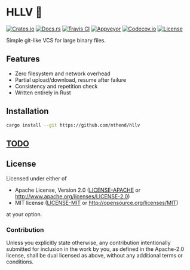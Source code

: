 # HLLV :rocket:

[![Crates.io][crates_badge]][crates]
[![Docs.rs][docs_badge]][docs]
[![Travis CI][travis_badge]][travis]
[![Appveyor][appveyor_badge]][appveyor]
[![Codecov.io][codecov_badge]][codecov]
[![License][license_badge]][license]

[crates_badge]: https://img.shields.io/crates/v/hllv.svg
[docs_badge]: https://docs.rs/hllv/badge.svg
[travis_badge]: https://api.travis-ci.org/nthend/hllv.svg
[appveyor_badge]: https://ci.appveyor.com/api/projects/status/github/nthend/hllv?branch=master&svg=true
[codecov_badge]: https://codecov.io/gh/nthend/hllv/graphs/badge.svg
[license_badge]: https://img.shields.io/crates/l/hllv.svg

[crates]: https://crates.io/crates/hllv
[docs]: https://docs.rs/hllv
[travis]: https://travis-ci.org/nthend/hllv
[appveyor]: https://ci.appveyor.com/project/nthend/hllv
[codecov]: https://codecov.io/gh/nthend/hllv
[license]: #license

Simple git-like VCS for large binary files.

## Features
+ Zero filesystem and network overhead
+ Partial upload/download, resume after failure
+ Consistency and repetition check
+ Written entirely in Rust

## Installation

```sh
cargo install --git https://github.com/nthend/hllv
```

## [TODO](TODO.md)

## License

Licensed under either of

 * Apache License, Version 2.0 ([LICENSE-APACHE](LICENSE-APACHE) or http://www.apache.org/licenses/LICENSE-2.0)
 * MIT license ([LICENSE-MIT](LICENSE-MIT) or http://opensource.org/licenses/MIT)

at your option.

### Contribution

Unless you explicitly state otherwise, any contribution intentionally submitted
for inclusion in the work by you, as defined in the Apache-2.0 license, shall be dual licensed as above, without any
additional terms or conditions.
